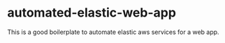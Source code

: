# automated-elastic-web-app
This is a good boilerplate to automate elastic aws services for a web app. 
